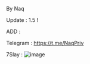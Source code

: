 By Naq

Update : 1.5 !

ADD :

Telegram : https://t.me/NaqPriv

7Slay : ![image](https://github.com/ALPHA7Back/7Slaytool/assets/163157882/5f8ef6d0-8ed5-4cf3-9d2d-11ba87f56bb9)




